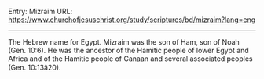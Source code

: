 Entry: Mizraim
URL: https://www.churchofjesuschrist.org/study/scriptures/bd/mizraim?lang=eng

---

The Hebrew name for Egypt. Mizraim was the son of Ham, son of Noah (Gen. 10:6). He was the ancestor of the Hamitic people of lower Egypt and Africa and of the Hamitic people of Canaan and several associated peoples (Gen. 10:13â20).
